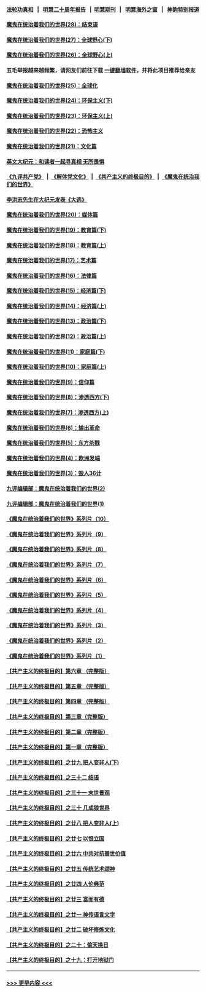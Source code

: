 #### [法轮功真相](https://github.com/gfw-breaker/truth/blob/master/README.md?t=0) &nbsp;&nbsp;|&nbsp;&nbsp; [明慧二十周年报告](https://github.com/gfw-breaker/mh-reports/blob/master/README.md?t=0) &nbsp;&nbsp;|&nbsp;&nbsp;[明慧期刊](https://github.com/gfw-breaker/mh-qikan) &nbsp;&nbsp;|&nbsp;&nbsp; [明慧海外之窗](https://github.com/gfw-breaker/mh-news/blob/master/README.md?t=0) &nbsp;&nbsp;|&nbsp;&nbsp; [神韵特别报道](https://github.com/gfw-breaker/mh-news/blob/master/shenyun.md?t=0)
#### [魔鬼在统治着我们的世界(28)：结束语](../pages/nsc422/n10936246.md?t=07041951) 
#### [魔鬼在统治着我们的世界(27)：全球野心(下)](../pages/nsc422/n10928319.md?t=07041951) 
#### [魔鬼在统治着我们的世界(26)：全球野心(上)](../pages/nsc422/n10900318.md?t=07041951) 
#### 五毛举报越来越频繁，请网友们前往下载 [一键翻墙软件](https://github.com/gfw-breaker/ssr-accounts)，并将此项目推荐给亲友
#### [魔鬼在统治着我们的世界(25)：全球化](../pages/nsc422/n10788205.md?t=07041951) 
#### [魔鬼在统治着我们的世界(24)：环保主义(下)](../pages/nsc422/n10695307.md?t=07041951) 
#### [魔鬼在统治着我们的世界(23)：环保主义(上)](../pages/nsc422/n10688613.md?t=07041951) 
#### [魔鬼在统治着我们的世界(22)：恐怖主义](../pages/nsc422/n10614727.md?t=07041951) 
#### [魔鬼在统治着我们的世界(21)：文化篇](../pages/nsc422/n10597706.md?t=07041951) 
#### [英文大纪元：和读者一起寻真相 无所畏惧](../pages/nsc422/n12542027.md?t=07041951) 
#### [《九评共产党》](https://github.com/begood0513/9ping.md/blob/master/README.md) &nbsp;|&nbsp; [《解体党文化》](../../../../jtdwh.md/blob/master/README.md)  &nbsp;|&nbsp; [《共产主义的终极目的》](../../../../gczydzjmd.md/blob/master/README.md) &nbsp;|&nbsp; [《魔鬼在统治我们的世界》](../../../../mgztzwmdsj.md/blob/master/README.md) 
#### [李洪志先生在大纪元发表《大选》](../pages/nsc422/n12534746.md?t=07041951) 
#### [魔鬼在统治着我们的世界(20)：媒体篇](../pages/nsc422/n10586579.md?t=07041951) 
#### [魔鬼在统治着我们的世界(19)：教育篇(下)](../pages/nsc422/n10564808.md?t=07041951) 
#### [魔鬼在统治着我们的世界(18)：教育篇(上)](../pages/nsc422/n10526970.md?t=07041951) 
#### [魔鬼在统治着我们的世界(17)：艺术篇](../pages/nsc422/n10499093.md?t=07041951) 
#### [魔鬼在统治着我们的世界(16)：法律篇](../pages/nsc422/n10485969.md?t=07041951) 
#### [魔鬼在统治着我们的世界(15)：经济篇(下)](../pages/nsc422/n10469975.md?t=07041951) 
#### [魔鬼在统治着我们的世界(14)：经济篇(上)](../pages/nsc422/n10457370.md?t=07041951) 
#### [魔鬼在统治着我们的世界(13)：政治篇(下)](../pages/nsc422/n10448270.md?t=07041951) 
#### [魔鬼在统治着我们的世界(12)：政治篇(上)](../pages/nsc422/n10444576.md?t=07041951) 
#### [魔鬼在统治着我们的世界(11)：家庭篇(下)](../pages/nsc422/n10440961.md?t=07041951) 
#### [魔鬼在统治着我们的世界(10)：家庭篇(上)](../pages/nsc422/n10435448.md?t=07041951) 
#### [魔鬼在统治着我们的世界(9)：信仰篇](../pages/nsc422/n10432159.md?t=07041951) 
#### [魔鬼在统治着我们的世界(8)：渗透西方(下)](../pages/nsc422/n10429603.md?t=07041951) 
#### [魔鬼在统治着我们的世界(7)：渗透西方(上)](../pages/nsc422/n10426013.md?t=07041951) 
#### [魔鬼在统治着我们的世界(6)：输出革命](../pages/nsc422/n10421536.md?t=07041951) 
#### [魔鬼在统治着我们的世界(5)：东方杀戮](../pages/nsc422/n10417707.md?t=07041951) 
#### [魔鬼在统治着我们的世界(4)：欧洲发端](../pages/nsc422/n10414890.md?t=07041951) 
#### [魔鬼在统治着我们的世界(3)：毁人36计](../pages/nsc422/n10411583.md?t=07041951) 
#### [九评编辑部：魔鬼在统治着我们的世界(2)](../pages/nsc422/n10410036.md?t=07041951) 
#### [九评编辑部：魔鬼在统治着我们的世界(1)](../pages/nsc422/n10406825.md?t=07041951) 
#### [《魔鬼在统治着我们的世界》系列片（10）](../pages/nsc422/n12292670.md?t=07041951) 
#### [《魔鬼在统治着我们的世界》系列片（9）](../pages/nsc422/n12290859.md?t=07041951) 
#### [《魔鬼在统治着我们的世界》系列片（8）](../pages/nsc422/n12287445.md?t=07041951) 
#### [《魔鬼在统治着我们的世界》系列片（7）](../pages/nsc422/n12283425.md?t=07041951) 
#### [《魔鬼在统治着我们的世界》系列片（6）](../pages/nsc422/n12282314.md?t=07041951) 
#### [《魔鬼在统治着我们的世界》系列片（5）](../pages/nsc422/n12281419.md?t=07041951) 
#### [《魔鬼在统治着我们的世界》系列片（4）](../pages/nsc422/n12274024.md?t=07041951) 
#### [《魔鬼在统治着我们的世界》系列片（3）](../pages/nsc422/n12271322.md?t=07041951) 
#### [《魔鬼在统治着我们的世界》系列片（2）](../pages/nsc422/n12269049.md?t=07041951) 
#### [《魔鬼在统治着我们的世界》系列片（1）](../pages/nsc422/n12267575.md?t=07041951) 
#### [【共产主义的终极目的】第六章 （完整版）](../pages/nsc422/n11428913.md?t=07041951) 
#### [【共产主义的终极目的】第五章 （完整版）](../pages/nsc422/n11428912.md?t=07041951) 
#### [【共产主义的终极目的】第四章 （完整版）](../pages/nsc422/n11428907.md?t=07041951) 
#### [【共产主义的终极目的】第三章（完整版）](../pages/nsc422/n11428848.md?t=07041951) 
#### [【共产主义的终极目的】第二章（完整版）](../pages/nsc422/n11428831.md?t=07041951) 
#### [【共产主义的终极目的】第一章（完整版）](../pages/nsc422/n11417651.md?t=07041951) 
#### [【共产主义的终极目的】之廿九 把人变非人(下)](../pages/nsc422/n11344140.md?t=07041951) 
#### [【共产主义的终极目的】之三十二 结语](../pages/nsc422/n11360535.md?t=07041951) 
#### [【共产主义的终极目的】之三十一 末世景观](../pages/nsc422/n11351129.md?t=07041951) 
#### [【共产主义的终极目的】之三十 几成狼世界](../pages/nsc422/n11348280.md?t=07041951) 
#### [【共产主义的终极目的】之廿八 把人变非人(上)](../pages/nsc422/n11340492.md?t=07041951) 
#### [【共产主义的终极目的】之廿七 以恨立国](../pages/nsc422/n11336944.md?t=07041951) 
#### [【共产主义的终极目的】之廿六 中共对抗普世价值](../pages/nsc422/n11324785.md?t=07041951) 
#### [【共产主义的终极目的】之廿五 传统艺术颂神](../pages/nsc422/n11296396.md?t=07041951) 
#### [【共产主义的终极目的】之廿四 人伦典范](../pages/nsc422/n11296397.md?t=07041951) 
#### [【共产主义的终极目的】之廿三 富而有德](../pages/nsc422/n11283598.md?t=07041951) 
#### [【共产主义的终极目的】之廿一 神传语言文字](../pages/nsc422/n11263265.md?t=07041951) 
#### [【共产主义的终极目的】之廿二 破坏修炼文化](../pages/nsc422/n11245728.md?t=07041951) 
#### [【共产主义的终极目的】之二十：偷天换日](../pages/nsc422/n11238846.md?t=07041951) 
#### [【共产主义的终极目的】之十九：打开地狱门](../pages/nsc422/n11206376.md?t=07041951) 

----
#### [ >>> 更早内容 <<< ](../indexes/nsc422-earlier.md)
